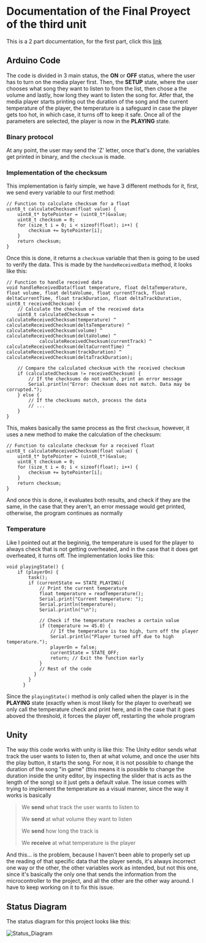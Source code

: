 # Documentation of the Final Proyect of the third unit

This is a 2 part documentation, for the first part, click this [link](https://github.com/Mafe-Garcia/estrellitas_misc/tree/main/finalUnidad2)

## Arduino Code
The code is divided in 3 main status, the **ON** or **OFF** status, where the user has to turn on the media player first. Then, the **SETUP** state, where the user chooses what song they want to listen to from the list, then chose a the volume and lastly, how long they want to listen the song for. Atfer that, the media player starts printing out the duration of the song and the current temperature of the player, the temperature is a safeguard in case the player gets too hot, in which case, it turns off to keep it safe. Once all of the parameters are selected, the player is now in the **PLAYING** state.

### Binary protocol
At any point, the user may send the 'Z' letter, once that's done, the variables get printed in binary, and the `checksum` is made.

### Implementation of the checksum
This implementation is fairly simple, we have 3 different methods for it, first, we send every variable to our first method:

    // Function to calculate checksum for a float
    uint8_t calculateChecksum(float value) {
        uint8_t* bytePointer = (uint8_t*)&value;
        uint8_t checksum = 0;
        for (size_t i = 0; i < sizeof(float); i++) {
            checksum += bytePointer[i];
        }
        return checksum;
    }

Once this is done, it returns a `checksum` variable that then is going to be used to verify the data. This is made by the `handeReceivedData` method, it looks like this:

    // Function to handle received data
    void handleReceivedData(float temperature, float deltaTemperature, float volume, float deltaVolume, float currentTrack, float deltaCurrentTime, float trackDuration, float deltaTrackDuration, uint8_t receivedChecksum) {
        // Calculate the checksum of the received data
        uint8_t calculatedChecksum = calculateReceivedChecksum(temperature) ^ calculateReceivedChecksum(deltaTemperature) ^ calculateReceivedChecksum(volume) ^ calculateReceivedChecksum(deltaVolume) ^ 
                calculateReceivedChecksum(currentTrack) ^ calculateReceivedChecksum(deltaCurrentTime) ^ calculateReceivedChecksum(trackDuration) ^ calculateReceivedChecksum(deltaTrackDuration);
    
        // Compare the calculated checksum with the received checksum
        if (calculatedChecksum != receivedChecksum) {
            // If the checksums do not match, print an error message
            Serial.println("Error: Checksum does not match. Data may be corrupted.");
        } else {
            // If the checksums match, process the data
            // ...
        }
    }

This, makes basically the same process as the first `checksum`, however, it uses a new method to make the calculation of the checksum:

    // Function to calculate checksum for a received float
    uint8_t calculateReceivedChecksum(float value) {
        uint8_t* bytePointer = (uint8_t*)&value;
        uint8_t checksum = 0;
        for (size_t i = 0; i < sizeof(float); i++) {
            checksum += bytePointer[i];
        }
        return checksum;
    }

And once this is done, it evaluates both results, and check if they are the same, in the case that they aren't, an error message would get printed, otherwise, the program continues as normally

### Temperature
Like I pointed out at the beginnig, the temperature is used for the player to always check that is not getting overheated, and in the case that it does get overheated, it turns off. The implementation looks like this:

    void playingState() {
        if (playerOn) {
            task();
            if (currentState == STATE_PLAYING){
                // Print the current temperature
                float temperature = readTemperature();
                Serial.print("Current temperature: ");
                Serial.println(temperature);
                Serial.println("\n");
    
                // Check if the temperature reaches a certain value
                if (temperature >= 45.0) {
                    // If the temperature is too high, turn off the player             
                    Serial.println("Player turned off due to high temperature.");
                    playerOn = false;
                    currentState = STATE_OFF;
                    return; // Exit the function early
                }
                // Rest of the code
              }
            }
          }

Since the `playingState()` method is only called when the player is in the **PLAYING** state (exactly when is most likely for the player to overheat) we only call the temperature check and print here, and in the case that it goes aboved the threshold, it forces the player off, restarting the whole program

## Unity
The way this code works with unity is like this: The Unity editor sends what track the user wants to listen to, then at what volume, and once the user hits the play button, it starts the song. For now, it is not possible to change the duration of the song "in game" (this means it is possible to change the duration inside the unity editor, by inspecting the slider that is acts as the length of the song) so it just gets a default value. The issue comes with trying to implement the temperature as a visual manner, since the way it works is basically

> We **send** what track the user wants to listen to
> 
> We **send** at what volume they want to listen
> 
> We **send** how long the track is
> 
> We **receive** at what temperature is the player

And this... is the problem, because I haven't been able to properly set up the reading of that specific data that the player sends, it's always incorrect one way or the other, the other variables work as intended, but not this one, since it's basically the only one that sends the information from the microcontroller to the project, and all the other are the other way around. I have to keep working on it to fix this issue.

## Status Diagram
The status diagram for this project looks like this:

![Status_Diagram](https://github.com/iiKesler/Estrellitas_Andres/assets/89699466/14ef91d7-fb19-4a00-a60b-ee995b24c131)


